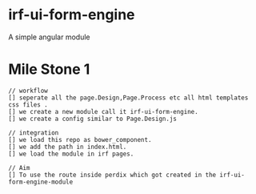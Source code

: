 # irf-ui-form-engine
A simple angular module

# Mile Stone 1
    // workflow
    [] seperate all the page.Design,Page.Process etc all html templates css files .
    [] we create a new module call it irf-ui-form-engine.
    [] we create a config similar to Page.Design.js
    
    // integration
    [] we load this repo as bower_component.
    [] we add the path in index.html.
    [] we load the module in irf pages.
    
    // Aim
    [] To use the route inside perdix which got created in the irf-ui-form-engine-module 
